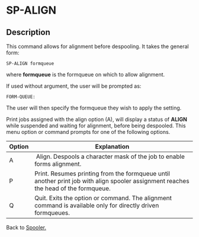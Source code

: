 # SP-ALIGN

<PageHeader />

## Description

This command allows for alignment before despooling. It takes the general form:

```
SP-ALIGN formqueue
```

where **formqueue** is the formqueue on which to allow alignment.

If used without argument, the user will be prompted as:

```
FORM-QUEUE:
```

The user will then specify the formqueue they wish to apply the setting.

Print jobs assigned with the align option (A), will display a status of **ALIGN** while suspended and waiting for alignment, before being despooled. This menu option or command prompts for one of the following options.


| Option | Explanation |
| --- | --- |
| A  |  Align. Despools a character mask of the job to enable forms alignment. |
| P | Print. Resumes printing from the formqueue until another print job with align spooler assignment reaches the head of the formqueue. |
| Q  | Quit. Exits the option or command. The alignment command is available only for directly driven formqueues. |

Back to [Spooler.](./../jbase-spooler)
